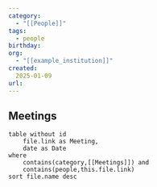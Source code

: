 ```yaml
---
category:
  - "[[People]]"
tags:
  - people
birthday: 
org:
  - "[[example_institution]]"
created:
  2025-01-09
url:
---
```

## Meetings

```dataview
table without id
	file.link as Meeting,
	date as Date
where
	contains(category,[[Meetings]]) and
	contains(people,this.file.link)
sort file.name desc
```